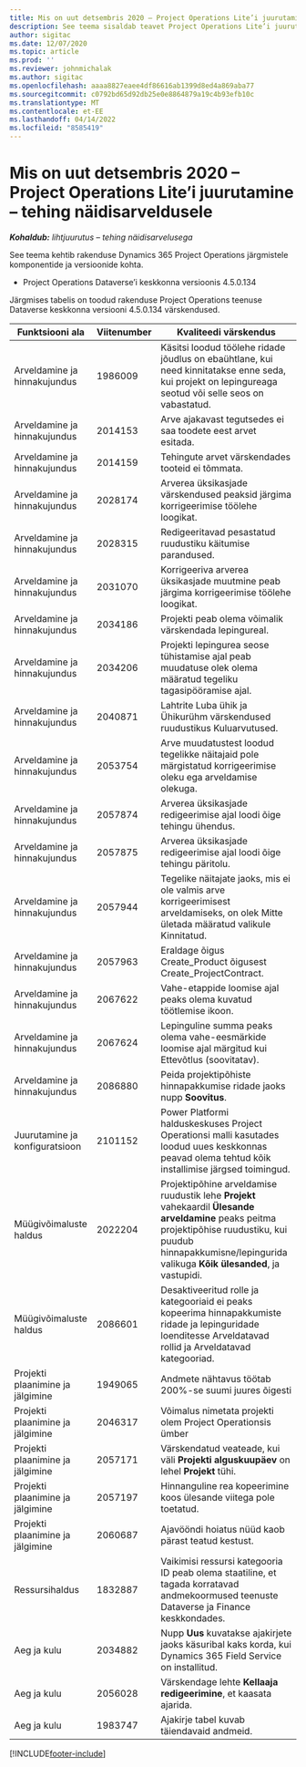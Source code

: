 ```yaml
---
title: Mis on uut detsembris 2020 – Project Operations Lite’i juurutamine – tehing näidisarveldusele
description: See teema sisaldab teavet Project Operations Lite’i juurutuse – tehing näidisarveldusele 2020. aasta detsembri väljalaskes saadaolevate kvaliteedivärskenduste kohta.
author: sigitac
ms.date: 12/07/2020
ms.topic: article
ms.prod: ''
ms.reviewer: johnmichalak
ms.author: sigitac
ms.openlocfilehash: aaaa8827eaee4df86616ab1399d8ed4a869aba77
ms.sourcegitcommit: c0792bd65d92db25e0e8864879a19c4b93efb10c
ms.translationtype: MT
ms.contentlocale: et-EE
ms.lasthandoff: 04/14/2022
ms.locfileid: "8585419"
---
```

# <a name="whats-new-december-2020---project-operations-lite-deployment---deal-to-proforma-invoicing"></a>Mis on uut detsembris 2020 – Project Operations Lite’i juurutamine – tehing näidisarveldusele

_**Kohaldub:** lihtjuurutus – tehing näidisarvelusega_

See teema kehtib rakenduse Dynamics 365 Project Operations järgmistele komponentide ja versioonide kohta.

  - Project Operations Dataverse’i keskkonna versioonis 4.5.0.134 

Järgmises tabelis on toodud rakenduse Project Operations teenuse Dataverse keskkonna versiooni 4.5.0.134 värskendused.

| **Funktsiooni ala** | **Viitenumber** | **Kvaliteedi värskendus** |
| --- | --- | --- |
| Arveldamine ja hinnakujundus | 1986009 | Käsitsi loodud töölehe ridade jõudlus on ebaühtlane, kui need kinnitatakse enne seda, kui projekt on lepingureaga seotud või selle seos on vabastatud. |
| Arveldamine ja hinnakujundus | 2014153 | Arve ajakavast tegutsedes ei saa toodete eest arvet esitada. |
| Arveldamine ja hinnakujundus | 2014159 | Tehingute arvet värskendades tooteid ei tõmmata. |
| Arveldamine ja hinnakujundus | 2028174 | Arverea üksikasjade värskendused peaksid järgima korrigeerimise töölehe loogikat. |
| Arveldamine ja hinnakujundus | 2028315 | Redigeeritavad pesastatud ruudustiku käitumise parandused. |
| Arveldamine ja hinnakujundus | 2031070 | Korrigeeriva arverea üksikasjade muutmine peab järgima korrigeerimise töölehe loogikat. |
| Arveldamine ja hinnakujundus | 2034186 | Projekti peab olema võimalik värskendada lepingureal. |
| Arveldamine ja hinnakujundus | 2034206 | Projekti lepingurea seose tühistamise ajal peab muudatuse olek olema määratud tegeliku tagasipööramise ajal. |
| Arveldamine ja hinnakujundus | 2040871 | Lahtrite Luba ühik ja Ühikurühm värskendused ruudustikus Kuluarvutused. |
| Arveldamine ja hinnakujundus | 2053754 | Arve muudatustest loodud tegelikke näitajaid pole märgistatud korrigeerimise oleku ega arveldamise olekuga. |
| Arveldamine ja hinnakujundus | 2057874 | Arverea üksikasjade redigeerimise ajal loodi õige tehingu ühendus. |
| Arveldamine ja hinnakujundus | 2057875 | Arverea üksikasjade redigeerimise ajal loodi õige tehingu päritolu. |
| Arveldamine ja hinnakujundus | 2057944 | Tegelike näitajate jaoks, mis ei ole valmis arve korrigeerimisest arveldamiseks, on olek Mitte ületada määratud valikule Kinnitatud. |
| Arveldamine ja hinnakujundus | 2057963 | Eraldage õigus Create\_Product õigusest Create\_ProjectContract. |
| Arveldamine ja hinnakujundus | 2067622 | Vahe-etappide loomise ajal peaks olema kuvatud töötlemise ikoon. |
| Arveldamine ja hinnakujundus | 2067624 | Lepinguline summa peaks olema vahe-eesmärkide loomise ajal märgitud kui Ettevõtlus (soovitatav). |
| Arveldamine ja hinnakujundus | 2086880 | Peida projektipõhiste hinnapakkumise ridade jaoks nupp **Soovitus**. |
| Juurutamine ja konfiguratsioon | 2101152 | Power Platformi halduskeskuses Project Operationsi malli kasutades loodud uues keskkonnas peavad olema tehtud kõik installimise järgsed toimingud. |
|   Müügivõimaluste haldus | 2022204 | Projektipõhine arveldamise ruudustik lehe **Projekt** vahekaardil **Ülesande arveldamine** peaks peitma projektipõhise ruudustiku, kui puudub hinnapakkumisne/lepingurida valikuga **Kõik ülesanded**, ja vastupidi. |
|   Müügivõimaluste haldus | 2086601 | Desaktiveeritud rolle ja kategooriaid ei peaks kopeerima hinnapakkumiste ridade ja lepinguridade loenditesse Arveldatavad rollid ja Arveldatavad kategooriad. |
| Projekti plaanimine ja jälgimine | 1949065 | Andmete nähtavus töötab 200%-se suumi juures õigesti |
| Projekti plaanimine ja jälgimine | 2046317 | Võimalus nimetata projekti olem Project Operationsis ümber |
| Projekti plaanimine ja jälgimine | 2057171 | Värskendatud veateade, kui väli **Projekti alguskuupäev** on lehel **Projekt** tühi. |
| Projekti plaanimine ja jälgimine | 2057197 | Hinnanguline rea kopeerimine koos ülesande viitega pole toetatud. |
| Projekti plaanimine ja jälgimine | 2060687 | Ajavööndi hoiatus nüüd kaob pärast teatud kestust. |
| Ressursihaldus | 1832887 | Vaikimisi ressursi kategooria ID peab olema staatiline, et tagada korratavad andmekoormused teenuste Dataverse ja Finance keskkondades. |
| Aeg ja kulu | 2034882 | Nupp **Uus** kuvatakse ajakirjete jaoks käsuribal kaks korda, kui Dynamics 365 Field Service on installitud. |
| Aeg ja kulu | 2056028 | Värskendage lehte **Kellaaja redigeerimine**, et kaasata ajarida. |
| Aeg ja kulu | 1983747 | Ajakirje tabel kuvab täiendavaid andmeid. |


[!INCLUDE[footer-include](../../includes/footer-banner.md)]